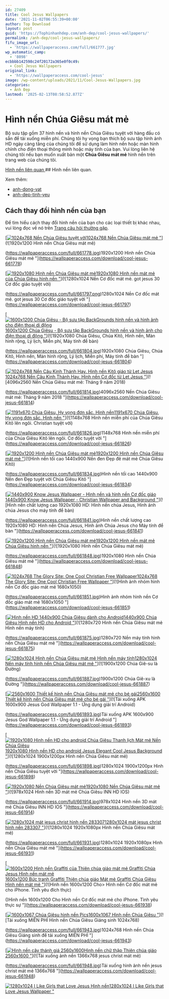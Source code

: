 ```yaml
---
id: 27409
title: Cool Jesus Wallpapers
date: '2021-11-02T06:55:39+00:00'
author: Top Download
layout: post
guid: 'https://Tophinhanhdep.com/anh-dep/cool-jesus-wallpapers/'
permalink: /anh-dep/cool-jesus-wallpapers/
fifu_image_url:
  - 'https://wallpaperaccess.com/full/661777.jpg'
wp_automatic_camp:
  - '8098'
ecbbbb142598c24f20172a365e0f0c49:
  - Cool Jesus Wallpapers
original_link:
  - 'https://wallpaperaccess.com/cool-jesus'
image: /wp-content/uploads/2021/11/Cool-Jesus-Wallpapers.jpg
categories:
  - Ảnh Đẹp
lastmod: '2025-02-13T08:58:52.877Z'
---
```

# Hình nền Chúa Giêsu mát mẻ

Bộ sưu tập gồm 37 hình nền và hình nền Chúa Giêsu tuyệt vời hàng đầu có sẵn để tải xuống miễn phí. Chúng tôi hy vọng bạn thích bộ sưu tập hình ảnh HD ngày càng tăng của chúng tôi để sử dụng làm hình nền hoặc màn hình chính cho điện thoại thông minh hoặc máy tính của bạn. Vui lòng liên hệ chúng tôi nếu bạn muốn xuất bản một **Chúa Giêsu mát mẻ** hình nền trên trang web của chúng tôi.

[Hình nền liên quan ](#related) ## Hình nền liên quan.

   
 Xem thêm:

   
- [anh-dong-vat](https://tophinhanhdep.com/the-gioi-dong-vat/anh-dong-vat/)
- [anh-dep-tinh-yeu](https://tophinhanhdep.com/anh-tinh-yeu/anh-dep-tinh-yeu/)

## Cách thay đổi hình nền của bạn

Để tìm hiểu cách thay đổi hình nền của bạn cho các loại thiết bị khác nhau, vui lòng đọc về nó trên [Trang câu hỏi thường gặp](https://tophinhanhdep.com/faq/).

  
[[![1024x768 Nền Chúa Giêsu tuyệt vời](https://wallpaperaccess.com/full/661777.jpg)1024x768 Nền Chúa Giêsu mát mẻ "](https://wallpaperaccess.com/download/cool-jesus-661777)](![1920x1200 Hình nền Chúa Giêsu mát mẻ)

(https://wallpaperaccess.com/full/661778.jpg)1920x1200 Hình nền Chúa Giêsu mát mẻ "](https://wallpaperaccess.com/download/cool-jesus-661778)

[[![1920x1080 Hình nền Chúa Giêsu mát mẻ](https://wallpaperaccess.com/full/661780.jpg)1920x1080 Hình nền mát mẻ của Chúa Giêsu hình nền "](https://wallpaperaccess.com/download/cool-jesus-661780)](![1280x1024 Nền Cơ đốc mát mẻ.  got jesus 30 Cơ đốc giáo tuyệt vời)

(https://wallpaperaccess.com/full/661797.png)1280x1024 Nền Cơ đốc mát mẻ. got jesus 30 Cơ đốc giáo tuyệt vời "](https://wallpaperaccess.com/download/cool-jesus-661797)

[[![1600x1200 Chúa Giêsu - Bộ sưu tập BackGrounds hình nền và hình ảnh cho điện thoại di động](https://wallpaperaccess.com/full/661802.jpg)1600x1200 Chúa Giêsu - Bộ sưu tập BackGrounds hình nền và hình ảnh cho điện thoại di động "](https://wallpaperaccess.com/download/cool-jesus-661802)](![1920x1080 Chúa Giêsu, Chúa Kitô, Hình nền, Màn hình rộng, Lý lịch, Miễn phí, Máy tính để bàn)

(https://wallpaperaccess.com/full/661804.jpg)1920x1080 Chúa Giêsu, Chúa Kitô, Hình nền, Màn hình rộng, Lý lịch, Miễn phí, Máy tính để bàn "](https://wallpaperaccess.com/download/cool-jesus-661804)

[[![1024x768 Nền Câu Kinh Thánh Hay.  Hình nền Kitô giáo từ Let Jesus](https://wallpaperaccess.com/full/661807.jpg)1024x768 Nền Câu Kinh Thánh Hay. Hình nền Cơ đốc từ Let Jesus "](https://wallpaperaccess.com/download/cool-jesus-661807)](![4096x2560 Nền Chúa Giêsu mát mẻ: Tháng 9 năm 2018)

(https://wallpaperaccess.com/full/661814.jpg)4096x2560 Nền Chúa Giêsu mát mẻ: Tháng 9 năm 2018 "](https://wallpaperaccess.com/download/cool-jesus-661814)

[[![1191x670 Chúa Giêsu, Hy vọng đơn sắc.  Hình nền](https://wallpaperaccess.com/full/661821.jpg)1191x670 Chúa Giêsu, Hy vọng đơn sắc. Hình nền "](https://wallpaperaccess.com/download/cool-jesus-661821)](![1148x768 Hình nền miễn phí của Chúa Giêsu Kitô lên ngôi.  Christian tuyệt vời)

(https://wallpaperaccess.com/full/661826.jpg)1148x768 Hình nền miễn phí của Chúa Giêsu Kitô lên ngôi. Cơ đốc tuyệt vời "](https://wallpaperaccess.com/download/cool-jesus-661826)

[[![1920x1200 Hình nền Chúa Giêsu mát mẻ](https://wallpaperaccess.com/full/661832.jpg)1920x1200 Hình nền Chúa Giêsu mát mẻ "](https://wallpaperaccess.com/download/cool-jesus-661832)](![Hình nền tối cao 1440x900 Nền đen Đẹp đẽ mát mẻ Chúa Giêsu Kitô)

(https://wallpaperaccess.com/full/661834.jpg)Hình nền tối cao 1440x900 Nền đen Đẹp tuyệt vời Chúa Giêsu Kitô "](https://wallpaperaccess.com/download/cool-jesus-661834)

[[![1440x900 Know Jesus Wallpaper - Hình nền và hình nền Cơ đốc giáo](https://wallpaperaccess.com/full/661839.jpg)1440x900 Know Jesus Wallpaper - Christian Wallpaper and Background "](https://wallpaperaccess.com/download/cool-jesus-661839)](![Hình nền chất lượng cao 1920x1080 HD: Hình nền chúa Jesus, Hình ảnh chúa Jesus cho máy tính để bàn)

(https://wallpaperaccess.com/full/661841.jpg)Hình nền chất lượng cao 1920x1080 HD: Hình nền Chúa Jesus, Hình ảnh Chúa Jesus cho Máy tính để bàn "](https://wallpaperaccess.com/download/cool-jesus-661841)

[[![1920x1200 Hình nền Chúa Giêsu mát mẻ](https://wallpaperaccess.com/full/661847.jpg)1920x1200 Hình nền mát mẻ Chúa Giêsu hình nền "](https://wallpaperaccess.com/download/cool-jesus-661847)](![1920x1080 Hình nền Chúa Giêsu mát mẻ)

(https://wallpaperaccess.com/full/661848.jpg)1920x1080 Hình nền Chúa Giêsu mát mẻ "](https://wallpaperaccess.com/download/cool-jesus-661848)

[[![1024x768 The Glory Site: One Cool Christian Free Wallpaper](https://wallpaperaccess.com/full/661850.png)1024x768 The Glory Site: One Cool Christian Free Wallpaper "](https://wallpaperaccess.com/download/cool-jesus-661850)](![Hình ảnh nhóm hình nền Cơ đốc giáo mát mẻ 1680x1050)

(https://wallpaperaccess.com/full/661851.jpg)Hình ảnh nhóm hình nền Cơ đốc giáo mát mẻ 1680x1050 "](https://wallpaperaccess.com/download/cool-jesus-661851)

[[![Hình nền HD 1440x900 Chúa Giêsu dành cho Android](https://wallpaperaccess.com/full/661865.jpg)1440x900 Chúa Giêsu Hình nền HD cho Android "](https://wallpaperaccess.com/download/cool-jesus-661865)](![1280x720 Hình nền Chúa Giêsu mát mẻ Hình nền máy tính)

(https://wallpaperaccess.com/full/661875.jpg)1280x720 Nền máy tính hình nền Chúa Giêsu mát mẻ "](https://wallpaperaccess.com/download/cool-jesus-661875)

[[![1280x1024 Hình nền Chúa Giêsu mát mẻ Hình nền máy tính](https://wallpaperaccess.com/full/661880.jpg)1280x1024 Nền máy tính hình nền Chúa Giêsu mát mẻ "](https://wallpaperaccess.com/download/cool-jesus-661880)](![1900x1200 Chúa Giê-su là Đường)

(https://wallpaperaccess.com/full/661887.jpg)1900x1200 Chúa Giê-xu là Đường "](https://wallpaperaccess.com/download/cool-jesus-661887)

[[![2560x1600 Thiết kế hình nền Chúa Giêsu mát mẻ cho bé gái](https://wallpaperaccess.com/full/661889.jpg)2560x1600 Thiết kế hình nền Chúa Giêsu mát mẻ cho bé gái "](https://wallpaperaccess.com/download/cool-jesus-661889)](![Tải xuống APK 1600x900 Jesus God Wallpaper 1.1 - Ứng dụng giải trí Android)

(https://wallpaperaccess.com/full/661893.jpg)Tải xuống APK 1600x900 Jesus God Wallpaper 1.1 - Ứng dụng giải trí Android "](https://wallpaperaccess.com/download/cool-jesus-661893)

[[![1920x1080 Hình nền HD cho android Chúa Giêsu Thanh lịch Mát mẻ Nền Chúa Giêsu](https://wallpaperaccess.com/full/661894.jpg)1920x1080 Hình nền HD cho android Jesus Elegant Cool Jesus Background "](https://wallpaperaccess.com/download/cool-jesus-661894)](![1280x1024 1900x1200px Hình nền Chúa Giêsu mát mẻ)

(https://wallpaperaccess.com/full/661898.jpg)1280x1024 1900x1200px Hình nền Chúa Giêsu tuyệt vời "](https://wallpaperaccess.com/download/cool-jesus-661898)

[[![1920x1080 Nền Chúa Giêsu mát mẻ](https://wallpaperaccess.com/full/661905.jpg)1920x1080 Nền Chúa Giêsu mát mẻ "](https://wallpaperaccess.com/download/cool-jesus-661905)](![978x1024 Hình nền 3D mát mẻ Chúa Giêsu INN HD IOS)

(https://wallpaperaccess.com/full/661914.jpg)978x1024 Hình nền 3D mát mẻ Chúa Giêsu INN HD IOS "](https://wallpaperaccess.com/download/cool-jesus-661914)

[[![1280x1024 mát jesus christ hình nền 283307](https://wallpaperaccess.com/full/661922.jpg)1280x1024 mát jesus christ hình nền 283307 "](https://wallpaperaccess.com/download/cool-jesus-661922)](![1280x1024 1920x1080px Hình nền Chúa Giêsu mát mẻ)

(https://wallpaperaccess.com/full/661931.jpg)1280x1024 1920x1080px Hình nền Chúa Giêsu mát mẻ "](https://wallpaperaccess.com/download/cool-jesus-661931)

[[![1600x1200 Hình nền Graffiti của Thiên chúa giáo mát mẻ Graffiti Chúa Jesus Hình nền mát mẻ](https://wallpaperaccess.com/full/661932.jpg)1600x1200 Bức tranh Graffiti Thiên chúa giáo Mát mẻ Graffiti Chúa Giêsu Hình nền mát mẻ "](https://wallpaperaccess.com/download/cool-jesus-661932)](![Hình nền 1600x1200 Cho> Hình nền Cơ đốc mát mẻ cho iPhone.  Tình yêu đích thực)

()Hình nền 1600x1200 Cho Hình nền Cơ đốc mát mẻ cho iPhone. Tình yêu thực sự "](https://wallpaperaccess.com/download/cool-jesus-661938)

[[![1600x1067 Chúa Giêsu hình nền Pics](https://wallpaperaccess.com/full/661940.jpg)1600x1067 Hình nền Chúa Giêsu "](https://wallpaperaccess.com/download/cool-jesus-661940)](![Tải xuống MIỄN PHÍ Hình nền Chúa Giêsu Giáng sinh 1024x768)

(https://wallpaperaccess.com/full/661943.jpg)1024x768 Hình nền Chúa Giêsu Giáng sinh để tải xuống MIỄN PHÍ "](https://wallpaperaccess.com/download/cool-jesus-661943)

[[![Hình nền cây thánh giá 2560x1600](https://wallpaperaccess.com/full/661947.jpg)Hình nền chữ thập Thiên chúa giáo 2560x1600 "](https://wallpaperaccess.com/download/cool-jesus-661947)](![Tải xuống ảnh nền 1366x768 jesus christ mát mẻ)

(https://wallpaperaccess.com/full/661948.jpg)Tải xuống hình ảnh nền jesus christ mát mẻ 1366x768 "](https://wallpaperaccess.com/download/cool-jesus-661948)

[![1280x1024 I Like Girls that Love Jesus Hình nền](https://wallpaperaccess.com/full/661950.jpg)1280x1024 I Like Girls that Love Jesus Wallpaper "](https://wallpaperaccess.com/download/cool-jesus-661950)
